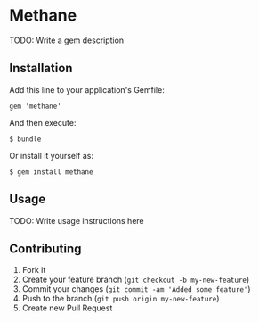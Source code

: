 # Methane

TODO: Write a gem description

## Installation

Add this line to your application's Gemfile:

    gem 'methane'

And then execute:

    $ bundle

Or install it yourself as:

    $ gem install methane

## Usage

TODO: Write usage instructions here

## Contributing

1. Fork it
2. Create your feature branch (`git checkout -b my-new-feature`)
3. Commit your changes (`git commit -am 'Added some feature'`)
4. Push to the branch (`git push origin my-new-feature`)
5. Create new Pull Request
